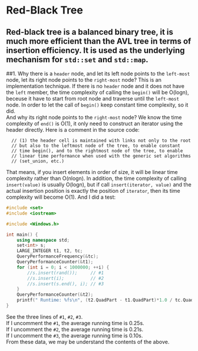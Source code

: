 Red-Black Tree
===========
Red-black tree is a balanced binary tree, it is much more efficient than the AVL tree in terms of insertion efficiency. It is used as the underlying mechanism for `std::set` and `std::map`.<br>
-----------
##1. Why there is a `header` node, and let its left node points to the `left-most` node, let its right node points to the `right-most` node?
  This is an implementation technique. If there is no `header` node and it does not have the `left` member, the time complexity of calling the `begin()` will be O(logn), beceuse it have to start from root node and traverse until the `left-most` node. In order to let the call of `begin()` keep constant time complexity, so it did.<br>
  And why its right node points to the `right-most` node? We know the time complexity of `end()` is O(1), it only need to construct an iterator using the header directly. Here is a comment in the source code:
```
  // (1) the header cell is maintained with links not only to the root
  // but also to the leftmost node of the tree, to enable constant
  // time begin(), and to the rightmost node of the tree, to enable
  // linear time performance when used with the generic set algorithms
  // (set_union, etc.)
```
  That means, if you insert elements in order of size, it will be linear time complexity rather than O(nlogn). In addition, the time complexity of calling `insert(value)` is usually O(logn), but if call `insert(iterator, value)` and the actual insertion position is exactly the position of `iterator`, then its time complexity will become O(1). And I did a test:
```c++
#include <set>
#include <iostream>

#include <Windows.h>

int main() {
    using namespace std;
    set<int> s;
    LARGE_INTEGER t1, t2, tc;
    QueryPerformanceFrequency(&tc);
    QueryPerformanceCounter(&t1);
    for (int i = 0; i < 1000000; ++i) {
        //s.insert(rand());     // #1
        //s.insert(i);          // #2
        //s.insert(s.end(), i); // #3
    }
    QueryPerformanceCounter(&t2);
    printf(" Runtime: %fs\n", (t2.QuadPart - t1.QuadPart)*1.0 / tc.QuadPart);
}
```
See the three lines of `#1`, `#2`, `#3`.<br>
If I uncomment the `#1`, the average running time is 0.25s.<br>
If I uncomment the `#2`, the average running time is 0.21s.<br>
If I uncomment the `#3`, the average running time is 0.10s.<br>
From these data, we may be understand the contents of the above.

